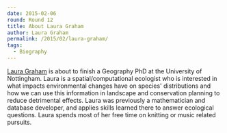 ```yaml
---
date: 2015-02-06
round: Round 12
title: About Laura Graham
author: Laura Graham
permalink: /2015/02/laura-graham/
tags:
  - Biography
---
```

[Laura Graham](https://laurajgrahamresearch.wordpress.com/) is about to finish a Geography PhD at the University of Nottingham. Laura is a spatial/computational ecologist who is interested in what impacts environmental changes have on species' distributions and how we can use this information in landscape and conservation planning to reduce detrimental effects. Laura was previously a mathematician and database developer, and applies skills learned there to answer ecological questions. Laura spends most of her free time on knitting or music related pursuits.
